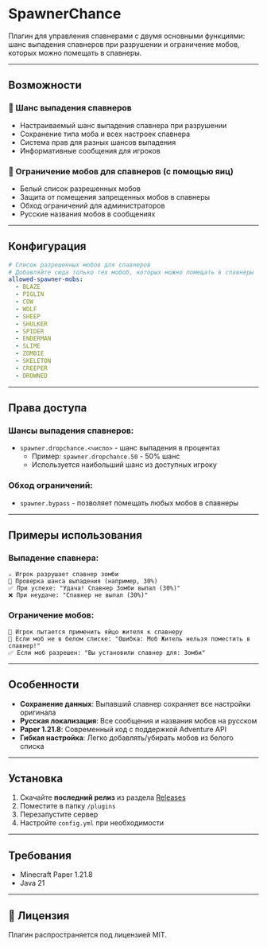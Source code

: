 # SpawnerChance

Плагин для управления спавнерами с двумя основными функциями: шанс выпадения спавнеров при разрушении и ограничение мобов, которых можно помещать в спавнеры.

---

## Возможности

### 🎯 Шанс выпадения спавнеров
- Настраиваемый шанс выпадения спавнера при разрушении
- Сохранение типа моба и всех настроек спавнера
- Система прав для разных шансов выпадения
- Информативные сообщения для игроков

### 🚫 Ограничение мобов для спавнеров (с помощью яиц)
- Белый список разрешенных мобов
- Защита от помещения запрещенных мобов в спавнеры
- Обход ограничений для администраторов
- Русские названия мобов в сообщениях

---

## Конфигурация

```yaml
# Список разрешенных мобов для спавнеров
# Добавляйте сюда только тех мобоб, которых можно помещать в спавнеры
allowed-spawner-mobs:
  - BLAZE
  - PIGLIN
  - COW
  - WOLF
  - SHEEP
  - SHULKER
  - SPIDER
  - ENDERMAN
  - SLIME
  - ZOMBIE
  - SKELETON
  - CREEPER
  - DROWNED
```

---

## Права доступа

### Шансы выпадения спавнеров:
- `spawner.dropchance.<число>` - шанс выпадения в процентах
  - Пример: `spawner.dropchance.50` - 50% шанс
  - Используется наибольший шанс из доступных игроку

### Обход ограничений:
- `spawner.bypass` - позволяет помещать любых мобов в спавнеры

---

## Примеры использования

### Выпадение спавнера:
```
⚔️ Игрок разрушает спавнер зомби
🎯 Проверка шанса выпадения (например, 30%)
✅ При успехе: "Удача! Спавнер Зомби выпал (30%)"
❌ При неудаче: "Спавнер не выпал (30%)"
```

### Ограничение мобов:
```
🔧 Игрок пытается применить яйцо жителя к спавнеру
🚫 Если моб не в белом списке: "Ошибка: Моб Житель нельзя поместить в спавнер!"
✅ Если моб разрешен: "Вы установили спавнер для: Зомби"
```

---

## Особенности

- **Сохранение данных**: Выпавший спавнер сохраняет все настройки оригинала
- **Русская локализация**: Все сообщения и названия мобов на русском
- **Paper 1.21.8**: Современный код с поддержкой Adventure API
- **Гибкая настройка**: Легко добавлять/убирать мобов из белого списка

---

## Установка

1. Скачайте **последний релиз** из раздела [Releases](../../releases)
2. Поместите в папку `/plugins`
3. Перезапустите сервер
4. Настройте `config.yml` при необходимости

---

## Требования

- Minecraft Paper 1.21.8
- Java 21

---

## 📄 Лицензия

Плагин распространяется под лицензией MIT.
